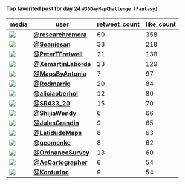 #### Top favorited post for day 24 `#30DayMapChallenge (Fantasy)`
| media                                                | user                                                                                   |   retweet_count |   like_count |
|------------------------------------------------------|----------------------------------------------------------------------------------------|-----------------|--------------|
| ![](https://pbs.twimg.com/media/FiU9KtZXwAAiFq5.jpg) | **[@researchremora](https://twitter.com/researchremora/status/1595748900417290242)**   |              60 |          358 |
| ![](https://pbs.twimg.com/media/FiUktuHXEAEooAb.jpg) | **[@Seaniesan](https://twitter.com/Seaniesan/status/1595722015763202048)**             |              33 |          218 |
| ![](https://pbs.twimg.com/media/FiW5jCKX0AMY_Rg.jpg) | **[@PeterTFretwell](https://twitter.com/PeterTFretwell/status/1595885800948125696)**   |              21 |          138 |
| ![](https://pbs.twimg.com/media/FiULQMPXgAEqT7U.jpg) | **[@XemartinLaborde](https://twitter.com/XemartinLaborde/status/1595694693626826755)** |              23 |          129 |
| ![](https://pbs.twimg.com/media/FiUcrfCWQAARmwE.jpg) | **[@MapsByAntonia](https://twitter.com/MapsByAntonia/status/1595713179925069824)**     |               7 |           97 |
| ![](https://pbs.twimg.com/media/FiXG1LAXEAIEyTF.jpg) | **[@Rodmarrig](https://twitter.com/Rodmarrig/status/1595900372345884674)**             |              20 |           84 |
| ![](https://pbs.twimg.com/media/FiWR3o3WYAAGAdQ.jpg) | **[@aliciaoberhol](https://twitter.com/aliciaoberhol/status/1595842097462009856)**     |              12 |           80 |
| ![](https://pbs.twimg.com/media/FiVbuMBXkAMvDG4.jpg) | **[@SR433_20](https://twitter.com/SR433_20/status/1595783093893623809)**               |              15 |           70 |
| ![](https://pbs.twimg.com/media/FiUG23FUYAAQYXA.jpg) | **[@ShijiaWendy](https://twitter.com/ShijiaWendy/status/1595689332924649472)**         |               6 |           66 |
| ![](https://pbs.twimg.com/media/FiPqAsxWAAcOXyu.jpg) | **[@JulesGrandin](https://twitter.com/JulesGrandin/status/1595675584595623937)**       |               9 |           65 |
| ![](https://pbs.twimg.com/media/FiWId1GWIAM31hS.jpg) | **[@LatidudeMaps](https://twitter.com/LatidudeMaps/status/1595831710985461760)**       |               8 |           63 |
| ![](https://pbs.twimg.com/media/FiVkgGCXoAA9-U6.jpg) | **[@geomenke](https://twitter.com/geomenke/status/1595792612484579328)**               |               8 |           62 |
| ![](https://pbs.twimg.com/media/FiU45_RWQAAdNLi.jpg) | **[@OrdnanceSurvey](https://twitter.com/OrdnanceSurvey/status/1595746478621966337)**   |              13 |           60 |
| ![](https://pbs.twimg.com/media/FiT949KVUAA-Rka.jpg) | **[@AeCartographer](https://twitter.com/AeCartographer/status/1595679805605056512)**   |               6 |           54 |
| ![](https://pbs.twimg.com/media/FiVi3nNWIAAdLsj.jpg) | **[@KonturInc](https://twitter.com/KonturInc/status/1595790358906081288)**             |               9 |           54 |
 
